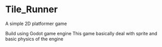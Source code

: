 # Tile_Runner
 A simple 2D platformer game

Build using Godot game engine 
This game basically deal with sprite and basic physics of the engine
